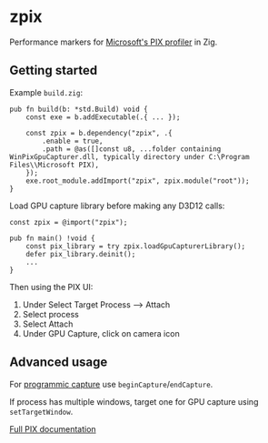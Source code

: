 # zpix

Performance markers for [Microsoft's PIX profiler](https://devblogs.microsoft.com/pix/documentation/) in Zig.

## Getting started

Example `build.zig`:

```zig
pub fn build(b: *std.Build) void {
    const exe = b.addExecutable(.{ ... });

    const zpix = b.dependency("zpix", .{
        .enable = true,
        .path = @as([]const u8, ...folder containing WinPixGpuCapturer.dll, typically directory under C:\Program Files\\Microsoft PIX),
    });
    exe.root_module.addImport("zpix", zpix.module("root"));
}
```

Load GPU capture library before making any D3D12 calls:

```zig
const zpix = @import("zpix");

pub fn main() !void {
    const pix_library = try zpix.loadGpuCapturerLibrary();
    defer pix_library.deinit();
    ...
}
```

Then using the PIX UI:
1. Under Select Target Process --> Attach
2. Select process
3. Select Attach
4. Under GPU Capture, click on camera icon

## Advanced usage
For [programmic capture](https://devblogs.microsoft.com/pix/programmatic-capture/) use `beginCapture`/`endCapture`.

If process has multiple windows, target one for GPU capture using `setTargetWindow`.

[Full PIX documentation](https://devblogs.microsoft.com/pix/documentation/)
